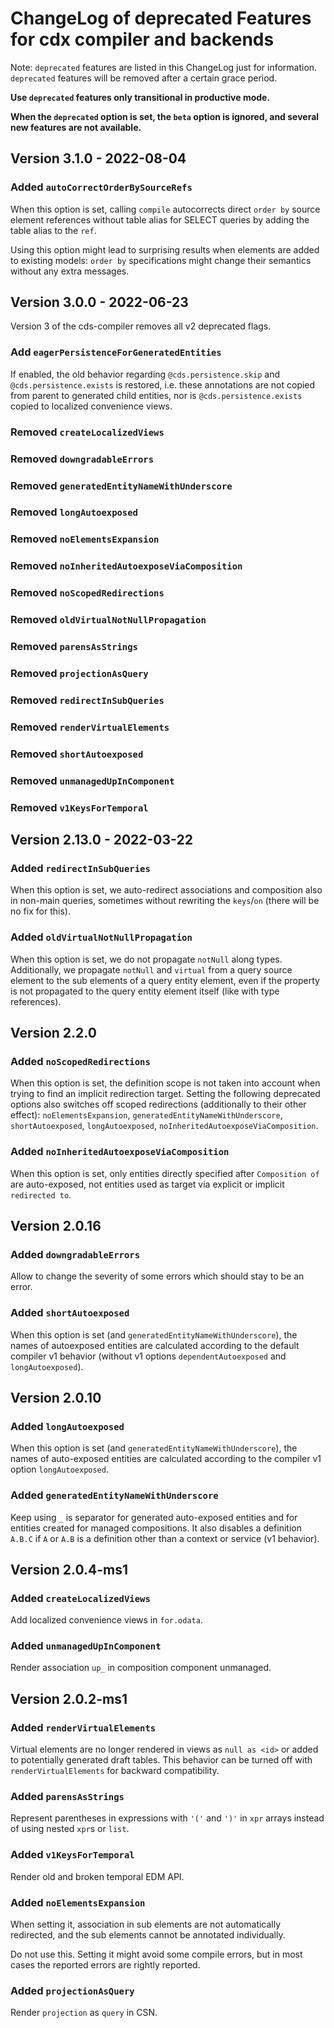 # ChangeLog of deprecated Features for cdx compiler and backends

<!-- markdownlint-disable MD024 -->
<!-- (no-duplicate-heading)-->

Note: `deprecated` features are listed in this ChangeLog just for information.
`deprecated` features will be removed after a certain grace period.

**Use `deprecated` features only transitional in productive mode.**

**When the `deprecated` option is set, the `beta` option is ignored,
and several new features are not available.**

## Version 3.1.0 - 2022-08-04

### Added `autoCorrectOrderBySourceRefs`

When this option is set, calling `compile` autocorrects direct `order by`
source element references without table alias for SELECT queries by adding the
table alias to the `ref`.

Using this option might lead to surprising results when elements are added to
existing models: `order by` specifications might change their semantics without
any extra messages.

## Version 3.0.0 - 2022-06-23

Version 3 of the cds-compiler removes all v2 deprecated flags.

### Add `eagerPersistenceForGeneratedEntities`

If enabled, the old behavior regarding `@cds.persistence.skip` and `@cds.persistence.exists`
is restored, i.e. these annotations are not copied from parent to generated child entities, nor
is `@cds.persistence.exists` copied to localized convenience views.

### Removed `createLocalizedViews`

### Removed `downgradableErrors`

### Removed `generatedEntityNameWithUnderscore`

### Removed `longAutoexposed`

### Removed `noElementsExpansion`

<!-- fully removed with 3.1.0 -->

### Removed `noInheritedAutoexposeViaComposition`

### Removed `noScopedRedirections`

### Removed `oldVirtualNotNullPropagation`

### Removed `parensAsStrings`

<!-- fully removed with 3.5.0 -->

### Removed `projectionAsQuery`

### Removed `redirectInSubQueries`

### Removed `renderVirtualElements`

### Removed `shortAutoexposed`

### Removed `unmanagedUpInComponent`

### Removed `v1KeysForTemporal`

## Version 2.13.0 - 2022-03-22

### Added `redirectInSubQueries`

When this option is set, we auto-redirect associations and composition also in
non-main queries, sometimes without rewriting the `keys`/`on` (there will be no
fix for this).

### Added `oldVirtualNotNullPropagation`

When this option is set, we do not propagate `notNull` along types.
Additionally, we propagate `notNull` and `virtual` from a query source element
to the sub elements of a query entity element, even if the property is not
propagated to the query entity element itself (like with type references).


## Version 2.2.0

### Added `noScopedRedirections`

When this option is set, the definition scope is not taken into account when
trying to find an implicit redirection target.  Setting the following
deprecated options also switches off scoped redirections (additionally to their
other effect): `noElementsExpansion`, `generatedEntityNameWithUnderscore`,
`shortAutoexposed`, `longAutoexposed`, `noInheritedAutoexposeViaComposition`.

### Added `noInheritedAutoexposeViaComposition`

When this option is set, only entities directly specified after `Composition of` are
auto-exposed, not entities used as target via explicit or implicit `redirected to`.

## Version 2.0.16

### Added `downgradableErrors`

Allow to change the severity of some errors which should stay to be an error.

### Added `shortAutoexposed`

When this option is set (and `generatedEntityNameWithUnderscore`), the names of
autoexposed entities are calculated according to the default compiler v1
behavior (without v1 options `dependentAutoexposed` and `longAutoexposed`).

## Version 2.0.10

### Added `longAutoexposed`

When this option is set (and `generatedEntityNameWithUnderscore`),
the names of auto-exposed entities are calculated according to the
compiler v1 option `longAutoexposed`.

### Added `generatedEntityNameWithUnderscore`

Keep using `_` is separator for generated auto-exposed entities and for entities
created for managed compositions.  It also disables a definition `A.B.C` if `A`
or `A.B` is a definition other than a context or service (v1 behavior).

## Version 2.0.4-ms1

### Added `createLocalizedViews`

Add localized convenience views in `for.odata`.

### Added `unmanagedUpInComponent`

Render association `up_` in composition component unmanaged.

## Version 2.0.2-ms1

### Added `renderVirtualElements`

Virtual elements are no longer rendered in views as `null as <id>` or added to potentially generated
draft tables. This behavior can be turned off with `renderVirtualElements` for backward compatibility.

### Added `parensAsStrings`

Represent parentheses in expressions with `'('` and `')'` in `xpr` arrays
instead of using nested `xpr`s or `list`.

### Added `v1KeysForTemporal`

Render old and broken temporal EDM API.

### Added `noElementsExpansion`

When setting it, association in sub elements are not automatically redirected,
and the sub elements cannot be annotated individually.

Do not use this.  Setting it might avoid some compile errors,
but in most cases the reported errors are rightly reported.

### Added `projectionAsQuery`

Render `projection` as `query` in CSN.
